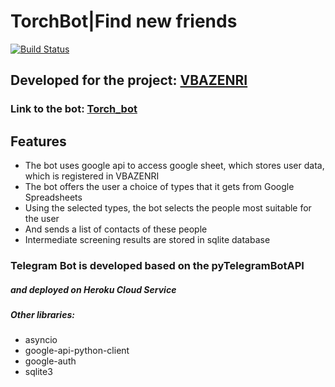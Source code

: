 # TorchBot|Find new friends
[![Build Status](https://travis-ci.org/joemccann/dillinger.svg?branch=master)](https://travis-ci.org/joemccann/dillinger)
## Developed for the project: [VBAZENRI](https://vk.com/vbazetrpg)
### Link to the bot: [Torch_bot](https://t.me/Torch_trpgbot)
## Features

- The bot uses google api to access google sheet, which stores user data, which is registered in VBAZENRI
- The bot offers the user a choice of types that it gets from Google Spreadsheets
- Using the selected types, the bot selects the people most suitable for the user
- And sends a list of contacts of these people
- Intermediate screening results are stored in sqlite database

### Telegram Bot is developed based on the pyTelegramBotAPI
##### and deployed on Heroku Cloud Service
##### Other libraries:
- asyncio
- google-api-python-client
- google-auth
- sqlite3
